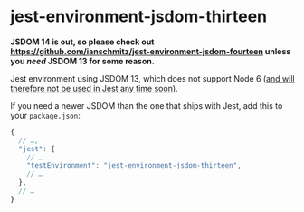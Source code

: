 # jest-environment-jsdom-thirteen

**JSDOM 14 is out, so please check out https://github.com/ianschmitz/jest-environment-jsdom-fourteen unless you _need_ JSDOM 13 for some reason.**

Jest environment using JSDOM 13, which does not support Node 6 ([and will therefore not be used in Jest any time soon][simen-comment]).

If you need a newer JSDOM than the one that ships with Jest, add this to your `package.json`:

```js
{
  // …,
  "jest": {
    // …
    "testEnvironment": "jest-environment-jsdom-thirteen",
    // …
  },
  // …
}
```

[simen-comment]: https://github.com/kentcdodds/dom-testing-library/issues/115#issuecomment-428314737
